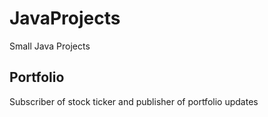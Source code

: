 # JavaProjects
Small Java Projects

## Portfolio
Subscriber of stock ticker and publisher of portfolio updates
